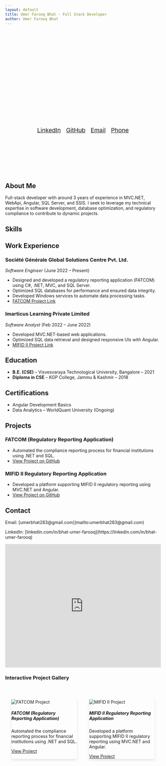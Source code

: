 ```yaml
---
layout: default
title: Umer Farooq Bhat - Full Stack Developer
author: Umer Farooq Bhat
---
```


<header class="hero">
  <div class="hero-content">
    <h1 class="animate__animated animate__fadeIn">Umer Farooq Bhat</h1>
    <p class="animate__animated animate__fadeIn">Full Stack Developer</p>
    <div class="social-links">
      <a href="https://linkedin.com/in/bhat-umer-farooq/" target="_blank">LinkedIn</a> |
      <a href="https://github.com/umer494" target="_blank">GitHub</a> |
      <a href="mailto:umerbhat283@gmail.com">Email</a> |
      <a href="tel:+7889662629">Phone</a>
    </div>
  </div>
</header>

## About Me

<p class="animate__animated animate__fadeIn animate__delay-1s">Full-stack developer with around 3 years of experience in MVC.NET, WebApi, Angular, SQL Server, and SSIS. I seek to leverage my technical expertise in software development, database optimization, and regulatory compliance to contribute to dynamic projects.</p>

## Skills

<div class="skills-container">
  <canvas id="skillsChart" width="400" height="400"></canvas>
  <script src="https://cdn.jsdelivr.net/npm/chart.js"></script>
  <script>
    var ctx = document.getElementById('skillsChart').getContext('2d');
    var skillsChart = new Chart(ctx, {
      type: 'pie',
      data: {
        labels: ['C#', 'Angular', '.NET Framework', 'SQL Server', 'SSIS'],
        datasets: [{
          label: 'Skills Proficiency',
          data: [90, 85, 80, 75, 70],
          backgroundColor: ['#ff5733', '#33c4ff', '#33ff8d', '#ff33c4', '#c4ff33'],
          borderColor: ['#ff5733', '#33c4ff', '#33ff8d', '#ff33c4', '#c4ff33'],
          borderWidth: 1
        }]
      },
      options: {
        responsive: true,
        plugins: {
          legend: {
            position: 'top',
          },
          tooltip: {
            callbacks: {
              label: function(tooltipItem) {
                return tooltipItem.label + ': ' + tooltipItem.raw + '%';
              }
            }
          }
        }
      }
    });
  </script>
</div>

## Work Experience

### Société Générale Global Solutions Centre Pvt. Ltd.

_Software Engineer_ (June 2022 – Present)

- Designed and developed a regulatory reporting application (FATCOM) using C#, .NET, MVC, and SQL Server.
- Optimized SQL databases for performance and ensured data integrity.
- Developed Windows services to automate data processing tasks.
- [FATCOM Project Link](https://github.com/umer494/FATCOM)

### Imarticus Learning Private Limited

_Software Analyst_ (Feb 2022 – June 2022)

- Developed MVC.NET-based web applications.
- Optimized SQL data retrieval and designed responsive UIs with Angular.
- [MIFID II Project Link](https://github.com/umer494/MIFID-II)

## Education

- **B.E. (CSE)** – Visvesvaraya Technological University, Bangalore – 2021
- **Diploma in CSE** – KGP College, Jammu & Kashmir – 2018

## Certifications

- Angular Development Basics
- Data Analytics – WorldQuant University (Ongoing)

## Projects

### FATCOM (Regulatory Reporting Application)

- Automated the compliance reporting process for financial institutions using .NET and SQL.
- [View Project on GitHub](https://github.com/umer494/FATCOM)

### MIFID II Regulatory Reporting Application

- Developed a platform supporting MIFID II regulatory reporting using MVC.NET and Angular.
- [View Project on GitHub](https://github.com/umer494/MIFID-II)

## Contact

<p>Email: [umerbhat283@gmail.com](mailto:umerbhat283@gmail.com)</p>
<p>LinkedIn: [linkedin.com/in/bhat-umer-farooq](https://linkedin.com/in/bhat-umer-farooq)</p>

<iframe src="https://www.google.com/maps/place/Societe+Generale+Global+Solution+Center/@12.9822748,77.7350414,17z/data=!3m2!4b1!5s0x3bae11fb09d2ccbb:0xab0202f98780fca7!4m6!3m5!1s0x3bae0df955555555:0x44f047ba18cc2e67!8m2!3d12.9822748!4d77.7376163!16s%2Fg%2F1tdwcckb?entry=ttu&g_ep=EgoyMDI0MTIxMS4wIKXMDSoASAFQAw%3D%3D" width="100%" height="400" style="border:0;" allowfullscreen="" loading="lazy"></iframe>

### Interactive Project Gallery

<div class="project-gallery">
  <div class="card">
    <img src="https://th.bing.com/th/id/OIP.EIy2mmEmIZ0L7Qs6SO4rJgHaEP?w=306&h=180&c=7&r=0&o=5&dpr=1.3&pid=1.7" class="card-img-top" alt="FATCOM Project">
    <div class="card-body">
      <h5 class="card-title">FATCOM (Regulatory Reporting Application)</h5>
      <p class="card-text">Automated the compliance reporting process for financial institutions using .NET and SQL.</p>
      <a href="https://github.com/umer494/FATCOM" class="btn btn-primary">View Project</a>
    </div>
  </div>

  <div class="card">
    <img src="https://th.bing.com/th/id/OIP.jrveRqbIorZKEZiwGGQ-LAHaEG?w=321&h=180&c=7&r=0&o=5&dpr=1.3&pid=1.7" class="card-img-top" alt="MIFID II Project">
    <div class="card-body">
      <h5 class="card-title">MIFID II Regulatory Reporting Application</h5>
      <p class="card-text">Developed a platform supporting MIFID II regulatory reporting using MVC.NET and Angular.</p>
      <a href="https://github.com/umer494/MIFID-II" class="btn btn-primary">View Project</a>
    </div>
  </div>
</div>

<script>
  document.querySelectorAll('.project-gallery .card').forEach(card => {
    card.addEventListener('mouseenter', function() {
      card.style.transform = "scale(1.05)";
      card.style.transition = "transform 0.3s ease";
    });
    card.addEventListener('mouseleave', function() {
      card.style.transform = "scale(1)";
    });
  });
</script>

<style>
.hero {
  background: url('C:\Users\Admin\Downloads\Portfolo2024\umer494.github.io\Images\Photograph.jpeg') no-repeat center center fixed;
  background-size: cover;
  text-align: center;
  color: white;
  padding: 100px 20px;
}

.hero h1 {
  font-size: 3rem;
  animation: fadeIn 2s ease-in-out;
}

.hero p {
  font-size: 1.5rem;
  animation: fadeIn 3s ease-in-out;
}

.hero .social-links {
  margin-top: 20px;
  font-size: 1.2rem;
}

.card {
  border: none;
  box-shadow: 0 4px 8px rgba(0, 0, 0, 0.1);
  transition: transform 0.3s ease;
}

.card:hover {
  transform: scale(1.05);
}

.project-gallery {
  display: flex;
  justify-content: space-around;
  margin-top: 40px;
}

.project-gallery .card {
  width: 45%;
  margin: 20px;
}

@keyframes fadeIn {
  from { opacity: 0; }
  to { opacity: 1; }
}

@media screen and (max-width: 768px) {
  .hero {
    padding: 50px 20px;
  }
  .hero h1 {
    font-size: 2rem;
  }
  .project-gallery {
    flex-direction: column;
    align-items: center;
  }
  .project-gallery .card {
    width: 90%;
    margin: 10px 0;
  }
}
</style>
